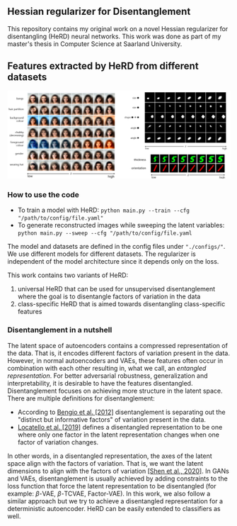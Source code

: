 ## Hessian regularizer for Disentanglement
This repository contains my original work on a novel Hessian regularizer for disentangling (HeRD) neural networks. This work was done as part of my master's thesis in Computer Science at Saarland University. 

## Features extracted by HeRD from different datasets
<img src="/assets/sweep.png?raw=true"> 

### How to use the code

- To train a model with HeRD: `python main.py --train --cfg "/path/to/config/file.yaml"`
- To generate reconstructed images while sweeping the latent variables: `python main.py --sweep --cfg "/path/to/config/file.yaml`

The model and datasets are defined in the config files under `"./configs/"`. We use different models for different datasets. The regularizer is independent of the model architecture since it depends only on the loss.


This work contains two variants of HeRD:
1. universal HeRD that can be used for unsupervised disentanglement where the goal is to disentangle factors of variation in the data
2. class-specific HeRD that is aimed towards disentangling class-specific features

### Disentanglement in a nutshell
The latent space of autoencoders contains a compressed representation of the
data. That is, it encodes different factors of variation present in the data. However, in normal
autoencoders and VAEs, these features often occur in combination with each other resulting
in, what we call, an _entangled representation_. For better adversarial robustness, generalization
and interpretability, it is desirable to have the features disentangled. Disentanglement focuses
on achieving more structure in the latent space.
There are multiple definitions for disentanglement:
- According to [Bengio et al. [2012]](https://arxiv.org/abs/1206.5538) disentanglement is separating out the "distinct but informative factors" of variation present in the data.
- [Locatello et al. [2019]](https://arxiv.org/abs/1811.12359) defines a disentangled representation to be one where only one factor in the latent
representation changes when one factor of variation changes.

In other words, in a disentangled representation, the axes of the latent space align with the factors of variation. That is, we want the latent dimensions to align with the factors of variation [[Shen et al., 2020]](https://arxiv.org/abs/2010.02637). In GANs and VAEs, disentanglement is usually achieved by adding constraints to the loss function that force the latent representation to be disentangled (for example: $\beta$-VAE, $\beta$-TCVAE, Factor-VAE). In this work, we also follow a similar approach but we try to achieve a disentangled representation for a deterministic autoencoder. HeRD can be easily extended to classifiers as well.
